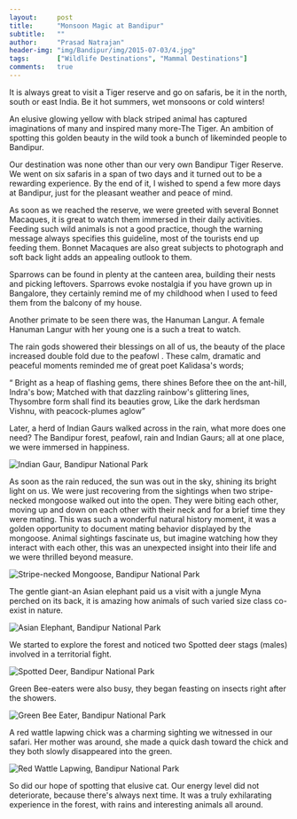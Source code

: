 ```yaml
---
layout:     post
title:      "Monsoon Magic at Bandipur"
subtitle:   ""
author:     "Prasad Natrajan"
header-img: "img/Bandipur/img/2015-07-03/4.jpg"
tags:		["Wildlife Destinations", "Mammal Destinations"]
comments:   true
---
```


<p>It is always great to visit a Tiger reserve and go on safaris, be it in the north, south or east India. Be it hot summers, wet monsoons or cold winters!</p>

<p>An elusive glowing yellow with black striped animal has captured imaginations of many and inspired many more-The Tiger. An ambition of spotting this golden beauty in the wild took a bunch of likeminded people to Bandipur.</p>

<p>Our destination was none other than our very own Bandipur Tiger Reserve. We went on six safaris in a span of two days and it turned out to be a rewarding experience. By the end of it, I wished to spend a few more days at Bandipur,  just for the pleasant weather and peace of mind.</p>  

<p>As soon as we reached the reserve, we were greeted with several Bonnet Macaques, it is great to watch them immersed in their daily activities. Feeding such wild animals is not a good practice, though the warning message always specifies this guideline, most of the tourists end up feeding them. Bonnet Macaques are also great subjects to photograph and soft back light adds an appealing outlook to them.</p>

<p>Sparrows can be found in plenty at the canteen area, building their nests and picking leftovers. Sparrows evoke nostalgia if you have grown up in Bangalore, they certainly remind me of my childhood when I used to feed them from the balcony of my house.</p>

<p>Another primate to be seen there was, the Hanuman Langur. A female Hanuman Langur with her young one is a such a treat to watch.</p>  

<p>The rain gods showered their blessings on all of us, the beauty of the place increased double fold due to the peafowl . These calm, dramatic and peaceful moments reminded me of  great poet Kalidasa's words;</p> 

<p>“ Bright as a heap of flashing gems, there shines
Before thee on the ant-hill, Indra's bow;
Matched with that dazzling rainbow's glittering lines,
Thysombre form shall find its beauties grow,
Like the dark herdsman Vishnu, with peacock-plumes aglow”</p>

<p>Later, a herd of Indian Gaurs walked across in the rain, what more does one need? The Bandipur forest, peafowl, rain and Indian Gaurs; all at one place, we were immersed in happiness.</p>

<img src="{{ site.baseurl}}/img/2015-07-03/1.jpg" alt="Indian Gaur, Bandipur National Park">

<p>As soon as the rain reduced, the sun was out in the sky, shining its bright light on us. We were just recovering from the sightings when two stripe-necked mongoose walked out into the open. They were biting each other, moving up and down on each other with their neck and for a brief time they were mating.  This was such a wonderful natural history moment, it was a golden opportunity to document mating behavior displayed by the mongoose. Animal sightings fascinate us, but imagine watching how they interact with each other, this was an unexpected insight into their life and we were thrilled beyond measure.</p>

<img src="{{ site.baseurl}}/img/2015-07-03/2.jpg" alt="Stripe-necked Mongoose, Bandipur National Park">

<p>The gentle giant-an Asian elephant  paid us a visit with a jungle Myna perched on its back, it is amazing how animals of such varied size class co-exist in nature.</p> 

<img src="{{ site.baseurl}}/img/2015-07-03/3.jpg" alt="Asian Elephant, Bandipur National Park">

<p>We started to explore the forest and noticed two Spotted deer stags (males) involved in a territorial fight.</p> 

<img src="{{ site.baseurl}}/img/2015-07-03/4.jpg" alt="Spotted Deer, Bandipur National Park">

<p>Green Bee-eaters were also busy, they began feasting on insects right after the showers.</p> 

<img src="{{ site.baseurl}}/img/2015-07-03/5.jpg" alt="Green Bee Eater, Bandipur National Park">
 
<p>A red wattle lapwing chick was a charming sighting we witnessed in our safari. Her mother was around, she  made a quick dash toward the chick and they both slowly disappeared into the green.</p>

<img src="{{ site.baseurl}}/img/2015-07-03/6.jpg" alt="Red Wattle Lapwing, Bandipur National Park">

<p>So did our hope of spotting that elusive cat.  Our energy level did not deteriorate, because there's always next time. It was a truly exhilarating experience in the forest, with rains and interesting animals all around.</p> 



